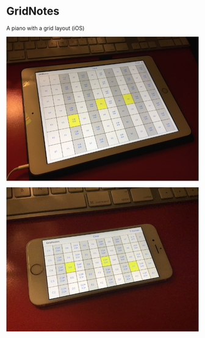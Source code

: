 # GridNotes

A piano with a grid layout (iOS)

![](./.media/IMG_6060.jpg)

![](./.media/IMG_0047.jpg)
